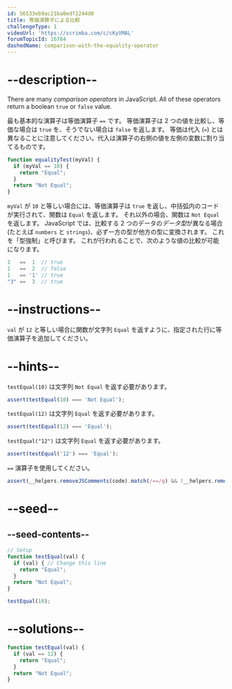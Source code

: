 ```yaml
---
id: 56533eb9ac21ba0edf2244d0
title: 等価演算子による比較
challengeType: 1
videoUrl: 'https://scrimba.com/c/cKyVMAL'
forumTopicId: 16784
dashedName: comparison-with-the-equality-operator
---
```


# --description--

There are many <dfn>comparison operators</dfn> in JavaScript. All of these operators return a boolean `true` or `false` value.

最も基本的な演算子は等価演算子 `==` です。 等価演算子は 2 つの値を比較し、等価な場合は `true` を、そうでない場合は `false` を返します。 等価は代入 (`=`) とは異なることに注意してください。代入は演算子の右側の値を左側の変数に割り当てるものです。

```js
function equalityTest(myVal) {
  if (myVal == 10) {
    return "Equal";
  }
  return "Not Equal";
}
```

`myVal` が `10` と等しい場合には、等価演算子は `true` を返し、中括弧内のコードが実行されて、関数は `Equal` を返します。 それ以外の場合、関数は `Not Equal` を返します。 JavaScript では、比較する 2 つのデータの<dfn>データ型</dfn>が異なる場合 (たとえば `numbers` と `strings`)、必ず一方の型が他方の型に変換されます。 これを「型強制」と呼びます。 これが行われることで、次のような値の比較が可能になります。

```js
1   ==  1  // true
1   ==  2  // false
1   == '1' // true
"3" ==  3  // true
```

# --instructions--

`val` が `12` と等しい場合に関数が文字列 `Equal` を返すように、指定された行に等価演算子を追加してください。

# --hints--

`testEqual(10)` は文字列 `Not Equal` を返す必要があります。

```js
assert(testEqual(10) === 'Not Equal');
```

`testEqual(12)` は文字列 `Equal` を返す必要があります。

```js
assert(testEqual(12) === 'Equal');
```

`testEqual("12")` は文字列 `Equal` を返す必要があります。

```js
assert(testEqual('12') === 'Equal');
```

`==` 演算子を使用してください。

```js
assert(__helpers.removeJSComments(code).match(/==/g) && !__helpers.removeJSComments(code).match(/===/g));
```

# --seed--

## --seed-contents--

```js
// Setup
function testEqual(val) {
  if (val) { // Change this line
    return "Equal";
  }
  return "Not Equal";
}

testEqual(10);
```

# --solutions--

```js
function testEqual(val) {
  if (val == 12) {
    return "Equal";
  }
  return "Not Equal";
}
```
